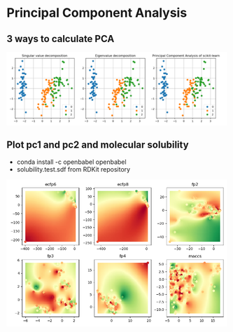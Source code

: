 Principal Component Analysis
============================

3 ways to calculate PCA
-----------------------

![result](https://raw.githubusercontent.com/taneishi/pca/master/figure/pca.png)

Plot pc1 and pc2 and molecular solubility
-----------------------------------------

- conda install -c openbabel openbabel
- solubility.test.sdf from RDKit repository

![result](https://raw.githubusercontent.com/taneishi/pca/master/figure/fp.png)
